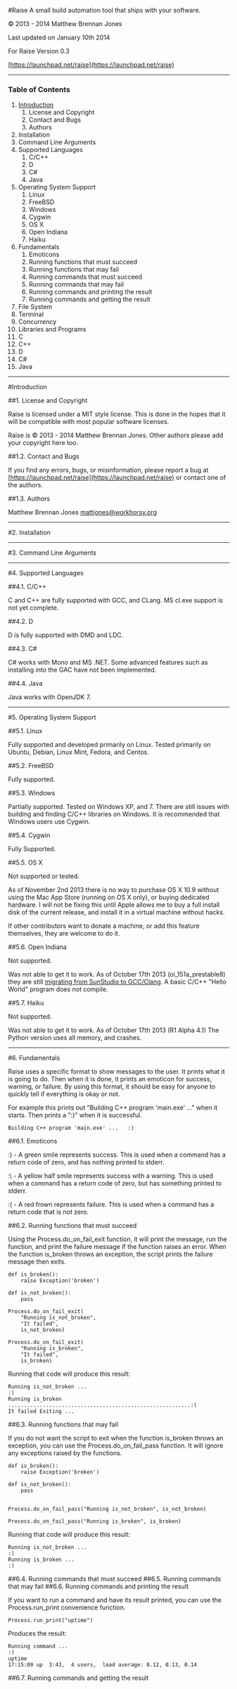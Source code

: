
#Raise
A small build automation tool that ships with your software.

&copy; 2013 - 2014 Matthew Brennan Jones

Last updated on January 10th 2014

For Raise Version 0.3

[https://launchpad.net/raise](https://launchpad.net/raise)


* * *


### Table of Contents

1. [Introduction](#Introduction)
    1. License and Copyright
    2. Contact and Bugs
    3. Authors
2. Installation
3. Command Line Arguments
4. Supported Languages
    1. C/C++
    2. D
    3. C&#35;
    4. Java
5. Operating System Support
    1. Linux
    2. FreeBSD
    3. Windows
    4. Cygwin
    5. OS X
    6. Open Indiana
    7. Haiku
6. Fundamentals
    1. Emoticons
    2. Running functions that must succeed
    3. Running functions that may fail
    4. Running commands that must succeed
    5. Running commands that may fail
    6. Running commands and printing the result
    7. Running commands and getting the result
7. File System
8. Terminal
9. Concurrency
10. Libraries and Programs
11. C
12. C++
13. D
14. C&#35;
15. Java


* * *


#Introduction

##1. License and Copyright

Raise is licensed under a MIT style license. This is done in the hopes that it will be compatible with most popular software licenses.

Raise is &copy; 2013 - 2014 Matthew Brennan Jones. Other authors please add your copyright here too.

##1.2. Contact and Bugs

If you find any errors, bugs, or misinformation, please report a bug at [https://launchpad.net/raise](https://launchpad.net/raise) or contact one of the authors.

##1.3. Authors

Matthew Brennan Jones <mattjones@workhorsy.org>


* * *


#2. Installation


* * *


#3. Command Line Arguments


* * *


#4. Supported Languages

##4.1. C/C++

C and C++ are fully supported with GCC, and CLang. MS cl.exe support is not yet complete.

##4.2. D

D is fully supported with DMD and LDC.

##4.3. C&#35;

C&#35; works with Mono and MS .NET. Some advanced features such as installing into the GAC have not been implemented.

##4.4. Java

Java works with OpenJDK 7.


* * *


#5. Operating System Support

##5.1. Linux

Fully supported and developed primarily on Linux. Tested primarily on Ubuntu, Debian, Linux Mint, Fedora, and Centos.

##5.2. FreeBSD

Fully supported.

##5.3. Windows

Partially supported. Tested on Windows XP, and 7. There are still issues with building and finding C/C++ libraries on Windows. It is recommended that Windows users use Cygwin.

##5.4. Cygwin

Fully Supported.

##5.5. OS X

Not supported or tested. 

As of November 2nd 2013 there is no way to purchase OS X 10.9 without using the Mac App Store (running on OS X only), or buying dedicated hardware. I will not be fixing this until Apple allows me to buy a full install disk of the current release, and install it in a virtual machine without hacks.

If other contributors want to donate a machine, or add this feature themselves, they are welcome to do it.

##5.6. Open Indiana

Not supported.

Was not able to get it to work. As of October 17th 2013 (oi_151a_prestable8) they are still [migrating from SunStudio to GCC/Clang](http://wiki.openindiana.org/oi/Compiler+Migration). A basic C/C++ "Hello World" program does not compile. 

##5.7. Haiku

Not supported.

Was not able to get it to work. As of October 17th 2013 (R1 Alpha 4.1) The Python version uses all memory, and crashes. 


* * *


#6. Fundamentals

Raise uses a specific format to show messages to the user. It prints what it is going to do. Then when it is done, it prints an emoticon for success, warning, or failure. By using this format, it should be easy for anyone to quickly tell if everything is okay or not.

For example this prints out "Building C++ program 'main.exe' ..." when it starts. Then prints a ":)" when it is successful.

    Building C++ program 'main.exe' ...   :)

##6.1. Emoticons

:) - A green smile represents success. This is used when a command has a return code of zero, and has nothing printed to stderr.

:\ - A yellow half smile represents success with a warning. This is used when a command has a return code of zero, but has something printed to stderr.

:( - A red frown represents failure. This is used when a command has a return code that is not zero.

##6.2. Running functions that must succeed

Using the Process.do_on_fail_exit function, it will print the message, run the function, and print the failure message if the function raises an error. When the function is_broken throws an exception, the script prints the failure message then exits.

	def is_broken():
		raise Exception('broken')

	def is_not_broken():
		pass

	Process.do_on_fail_exit(
		"Running is_not_broken", 
		"It failed", 
		is_not_broken)

	Process.do_on_fail_exit(
		"Running is_broken", 
		"It failed", 
		is_broken)

Running that code will produce this result:

    Running is_not_broken ...                                                   :)
    Running is_broken ..........................................................:(
    It failed Exiting ...


##6.3. Running functions that may fail

If you do not want the script to exit when the function is_broken throws an exception, you can use the Process.do_on_fail_pass function. It will ignore any exceptions raised by the functions.

	def is_broken():
		raise Exception('broken')

	def is_not_broken():
		pass


	Process.do_on_fail_pass("Running is_not_broken", is_not_broken)

	Process.do_on_fail_pass("Running is_broken", is_broken)

Running that code will produce this result:

    Running is_not_broken ...                                                   :)
    Running is_broken ...                                                       :)

##6.4. Running commands that must succeed
##6.5. Running commands that may fail
##6.6. Running commands and printing the result

If you want to run a command and have its result printed, you can use the Process.run_print convenience function.

	Process.run_print("uptime")

Produces the result:

    Running command ...                                                         :)
    uptime
    17:15:09 up  3:43,  4 users,  load average: 0.12, 0.13, 0.14

##6.7. Running commands and getting the result

